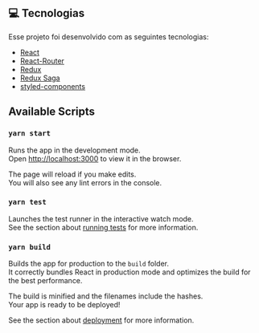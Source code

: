 

## :computer: Tecnologias

Esse projeto foi desenvolvido com as seguintes tecnologias:

- [React](https://reactjs.org/)
- [React-Router](https://reacttraining.com/react-router/)
- [Redux](https://redux.js.org/)
- [Redux Saga](https://redux-saga.js.org/)
- [styled-components](https://styled-components.com/)

## Available Scripts

### `yarn start`

Runs the app in the development mode.<br />
Open [http://localhost:3000](http://localhost:3000) to view it in the browser.

The page will reload if you make edits.<br />
You will also see any lint errors in the console.

### `yarn test`

Launches the test runner in the interactive watch mode.<br />
See the section about [running tests](https://facebook.github.io/create-react-app/docs/running-tests) for more information.

### `yarn build`

Builds the app for production to the `build` folder.<br />
It correctly bundles React in production mode and optimizes the build for the best performance.

The build is minified and the filenames include the hashes.<br />
Your app is ready to be deployed!

See the section about [deployment](https://facebook.github.io/create-react-app/docs/deployment) for more information.
